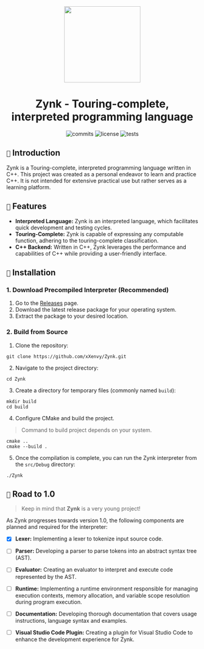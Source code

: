 <div align="center">
  
  <img src="https://github.com/xXenvy/Zynk/assets/111158232/2f92acf0-409e-4e6d-b80f-2379b01d31f7" width="200" height="200">

  # Zynk - Touring-complete, interpreted programming language

  ![commits](https://img.shields.io/github/commit-activity/w/xXenvy/Zynk?style=for-the-badge&color=%2315b328)
  ![license](https://img.shields.io/github/license/xXenvy/Zynk?style=for-the-badge&color=%2315b328)
  ![tests](https://img.shields.io/github/check-runs/xXenvy/Zynk/master?style=for-the-badge&label=Tests&color=%2315b328)
</div>
<!--- ![release](https://img.shields.io/github/v/release/xXenvy/Zynk?include_prereleases&style=for-the-badge&color=%2315b328) -->

## `📃` Introduction
Zynk is a Touring-complete, interpreted programming language written in C++. This project was created as a personal endeavor to learn and practice C++. It is not intended for extensive practical use but rather serves as a learning platform.

## `🌟` Features
- **Interpreted Language:** Zynk is an interpreted language, which facilitates quick development and testing cycles.
- **Touring-Complete:** Zynk is capable of expressing any computable function, adhering to the touring-complete classification.
- **C++ Backend:** Written in C++, Zynk leverages the performance and capabilities of C++ while providing a user-friendly interface.

## `🔨` Installation
### 1. Download Precompiled Interpreter (Recommended)
1. Go to the [Releases](https://github.com/xXenvy/Zynk/releases) page.
2. Download the latest release package for your operating system.
3. Extract the package to your desired location.

### 2. Build from Source
1. Clone the repository:
```shell
git clone https://github.com/xXenvy/Zynk.git
```

2. Navigate to the project directory:
```shell
cd Zynk
```

3. Create a directory for temporary files (commonly named `build`):
```shell
mkdir build
cd build
```

4. Configure CMake and build the project.
> Command to build project depends on your system.
```shell
cmake ..
cmake --build .
```

5. Once the compilation is complete, you can run the Zynk interpreter from the `src/Debug` directory:
```shell
./Zynk
 ```

## `🚀` Road to 1.0
> Keep in mind that **Zynk** is a very young project!

As Zynk progresses towards version 1.0, the following components are planned and required for the interpreter:
- [x] **Lexer:** Implementing a lexer to tokenize input source code.
- [ ] **Parser:** Developing a parser to parse tokens into an abstract syntax tree (AST).
- [ ] **Evaluator:** Creating an evaluator to interpret and execute code represented by the AST.
- [ ] **Runtime:** Implementing a runtime environment responsible for managing execution contexts, memory allocation, and variable scope resolution during program execution.
- [ ] **Documentation:** Developing thorough documentation that covers usage instructions, language syntax and examples.
- [ ] **Visual Studio Code Plugin:** Creating a plugin for Visual Studio Code to enhance the development experience for Zynk.

